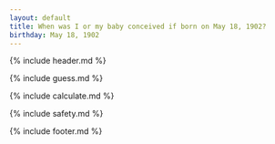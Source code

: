 ```yaml
---
layout: default
title: When was I or my baby conceived if born on May 18, 1902?
birthday: May 18, 1902
---
```


{% include header.md %}

{% include guess.md %}

{% include calculate.md %}

{% include safety.md %}

{% include footer.md %}



